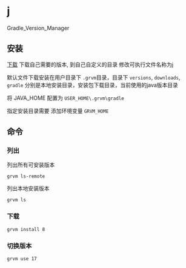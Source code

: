 # j
Gradle_Version_Manager




## 安装
  [下载](https://github.com/forget-the-bright/j/releases) 下载自己需要的版本, 到自己自定义的目录 修改可执行文件名称为j
  
  默认文件下载安装在用户目录下 ```.grvm```目录，目录下  ```versions```, ```downloads```, ```gradle```  分别是本地安装目录，安装包下载目录，当前使用的java版本目录 

  将 JAVA_HOME 配置为 ```USER_HOME\.grvm\gradle```  

  指定安装目录需要 添加环境变量 ```GRVM_HOME```
## 命令

### 列出

列出所有可安装版本
```
grvm ls-remote
```


列出本地安装版本
```
grvm ls
```

### 下载
```
grvm install 8
```


### 切换版本
```
grvm use 17
```





